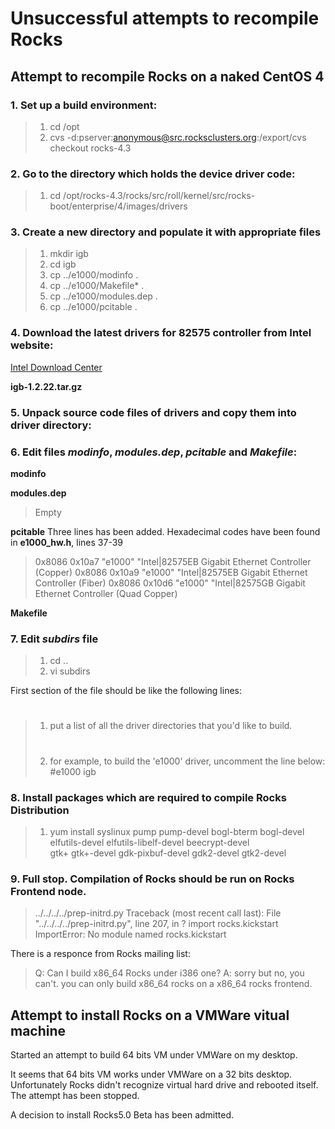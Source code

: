 # Unsuccessful attempts to recompile Rocks

## Attempt to recompile Rocks on a naked CentOS 4

### 1. Set up a build environment:

> 1. cd /opt
> 2. cvs -d:pserver:anonymous@src.rocksclusters.org:/export/cvs checkout rocks-4.3

### 2. Go to the directory which holds the device driver code:

> 1. cd /opt/rocks-4.3/rocks/src/roll/kernel/src/rocks-boot/enterprise/4/images/drivers

### 3. Create a new directory and populate it with appropriate files

> 1. mkdir igb
> 2. cd igb
> 3. cp ../e1000/modinfo .
> 4. cp ../e1000/Makefile* .
> 5. cp ../e1000/modules.dep .
> 6. cp ../e1000/pcitable .

### 4. Download the latest drivers for 82575 controller from Intel  website:

[Intel Download Center](http://downloadcenter.intel.com/detail_desc.aspx?agr=Y&DwnldID=13663) 

**igb-1.2.22.tar.gz**

### 5. Unpack source code files of drivers and copy them into driver directory:


### 6. Edit files *modinfo*, *modules.dep*, *pcitable* and *Makefile*:

**modinfo**


**modules.dep**

>   Empty

**pcitable** Three lines has been added. Hexadecimal codes have been found in **e1000_hw.h**, lines 37-39

>  0x8086 0x10a7 "e1000" "Intel|82575EB Gigabit Ethernet Controller (Copper)
>  0x8086 0x10a9 "e1000" "Intel|82575EB Gigabit Ethernet Controller (Fiber)
>  0x8086 0x10d6 "e1000" "Intel|82575GB Gigabit Ethernet Controller (Quad Copper)

**Makefile**


### 7. Edit *subdirs* file

> 1. cd ..
> 2. vi subdirs

First section of the file should be like the following lines:

>  #
> 1. put a list of all the driver directories that you'd like to build.
>  #
> 2. for example, to build the 'e1000' driver, uncomment the line below:
>  #e1000
>  igb

### 8. Install packages which are required to compile Rocks Distribution

> 1. yum install syslinux pump pump-devel bogl-bterm bogl-devel elfutils-devel elfutils-libelf-devel beecrypt-devel \
>    gtk+ gtk+-devel gdk-pixbuf-devel gdk2-devel gtk2-devel

### 9. Full stop. Compilation of Rocks should be run on Rocks Frontend node.

>   ../../../../prep-initrd.py
>   Traceback (most recent call last):
>     File "../../../../prep-initrd.py", line 207, in ?
>       import rocks.kickstart
>   ImportError: No module named rocks.kickstart

There is a responce from Rocks mailing list:

>  Q: Can I build x86_64 Rocks under i386 one?
>  A: sorry but no, you can't. you can only build x86_64 rocks on a x86_64 rocks frontend.

## Attempt to install Rocks on a VMWare vitual machine

Started an attempt to build 64 bits VM under VMWare on my desktop.

It seems that 64 bits VM works under VMWare on a 32 bits desktop. Unfortunately Rocks didn't recognize virtual hard drive and rebooted itself. The attempt has been stopped. 

A decision to install Rocks5.0 Beta has been admitted.
